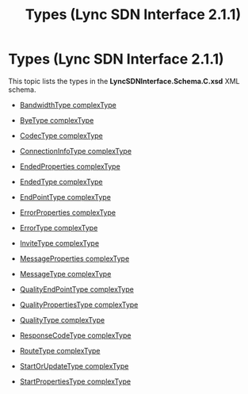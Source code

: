 ﻿---
title: Types (Lync SDN Interface 2.1.1)
TOCTitle: Types (Lync SDN Interface 2.1.1)
ms:assetid: 96d87fe1-5280-be55-485a-e5b4ee1ca2a2
ms:mtpsurl: https://msdn.microsoft.com/library/Dn912844(v=office.15)
ms:contentKeyID: 64127012
ms.date: 02/16/2015
mtps_version: v=office.15
---

# Types (Lync SDN Interface 2.1.1)

This topic lists the types in the **LyncSDNInterface.Schema.C.xsd** XML schema.


- [BandwidthType complexType](bandwidthtype-complextype-lync-sdn-interface-2-1-1.md)

- [ByeType complexType](byetype-complextype-lync-sdn-interface-2-1-1.md)

- [CodecType complexType](codectype-complextype-lync-sdn-interface-2-1-1.md)

- [ConnectionInfoType complexType](connectioninfotype-complextype-lync-sdn-interface-2-1-1.md)

- [EndedProperties complexType](endedproperties-complextype-lync-sdn-interface-2-1-1.md)

- [EndedType complexType](endedtype-complextype-lync-sdn-interface-2-1-1.md)

- [EndPointType complexType](endpointtype-complextype-lync-sdn-interface-2-1-1.md)

- [ErrorProperties complexType](errorproperties-complextype-lync-sdn-interface-2-1-1.md)

- [ErrorType complexType](errortype-complextype-lync-sdn-interface-2-1-1.md)

- [InviteType complexType](invitetype-complextype-lync-sdn-interface-2-1-1.md)

- [MessageProperties complexType](messageproperties-complextype-lync-sdn-interface-2-1-1.md)

- [MessageType complexType](messagetype-complextype-lync-sdn-interface-2-1-1.md)

- [QualityEndPointType complexType](qualityendpointtype-complextype-lync-sdn-interface-2-1-1.md)

- [QualityPropertiesType complexType](qualitypropertiestype-complextype-lync-sdn-interface-2-1-1.md)

- [QualityType complexType](qualitytype-complextype-lync-sdn-interface-2-1-1.md)

- [ResponseCodeType complexType](responsecodetype-complextype-lync-sdn-interface-2-1-1.md)

- [RouteType complexType](routetype-complextype-lync-sdn-interface-2-1-1.md)

- [StartOrUpdateType complexType](startorupdatetype-complextype-lync-sdn-interface-2-1-1.md)

- [StartPropertiesType complexType](startpropertiestype-complextype-lync-sdn-interface-2-1-1.md)

